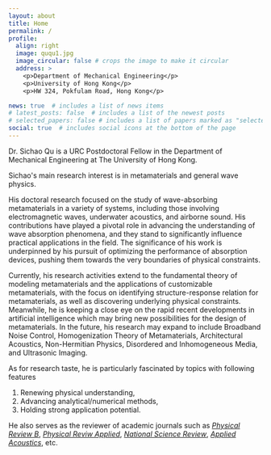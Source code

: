 ```yaml
---
layout: about
title: Home
permalink: /
profile:
  align: right
  image: ququ1.jpg
  image_circular: false # crops the image to make it circular
  address: >
    <p>Department of Mechanical Engineering</p>
    <p>University of Hong Kong</p>
    <p>HW 324, Pokfulam Road, Hong Kong</p>

news: true  # includes a list of news items
# latest_posts: false  # includes a list of the newest posts
# selected_papers: false # includes a list of papers marked as "selected={true}"
social: true  # includes social icons at the bottom of the page
---
```


Dr. Sichao Qu is a URC Postdoctoral Fellow in the Department of Mechanical Engineering at The University of Hong Kong.

Sichao's main research interest is in <mycss>metamaterials</mycss> and general <mycss>wave physics</mycss>.

His doctoral research focused on the study of wave-absorbing metamaterials in a variety of systems, including those involving electromagnetic waves, underwater acoustics, and airborne sound. His contributions have played a pivotal role in advancing the understanding of wave absorption phenomena, and they stand to significantly influence practical applications in the field. The significance of his work is underpinned by his pursuit of optimizing the performance of absorption devices, pushing them towards the very boundaries of physical constraints.

Currently, his research activities extend to the fundamental theory of modeling metamaterials and the applications of customizable metamaterials, with the focus on identifying structure-response relation for metamaterials, as well as discovering underlying physical constraints. Meanwhile, he is keeping a close eye on the rapid recent developments in artificial intelligence which may bring new possibilities for the design of metamaterials. In the future, his research may expand to include Broadband Noise Control, Homogenization Theory of Metamaterials, Architectural Acoustics, Non-Hermitian Physics, Disordered and Inhomogeneous Media, and Ultrasonic Imaging.

As for research taste, he is particularly fascinated by topics with following features
1. Renewing physical understanding,
2. Advancing analytical/numerical methods,
3. Holding strong application potential.

He also serves as the reviewer of academic journals such as <em>[Physical Review B](https://journals.aps.org/prb/)</em>, <em>[Physical Reviw Applied](https://journals.aps.org/prapplied/)</em>, <em>[National Science Review](https://academic.oup.com/nsr)</em>, <em>[Applied Acoustics](https://www.sciencedirect.com/journal/applied-acoustics)</em>, etc.


